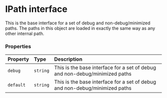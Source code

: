 # IPath interface





This is the base interface for a set of debug and non-debug/minimized paths. The paths in this object are 
loaded in exactly the same way as any other internal path. 





### Properties

| Property	   | Type	| Description|
|:-------------|:-------|:-----------|
|`debug`      | `string` | This is the base interface for a set of debug and non-debug/minimized paths |
|`default`      | `string` | This is the base interface for a set of debug and non-debug/minimized paths |





